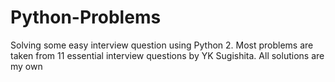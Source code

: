 # Python-Problems
Solving some easy interview question using Python 2.
Most problems are taken from 11 essential interview questions by YK Sugishita.
All solutions are my own 
